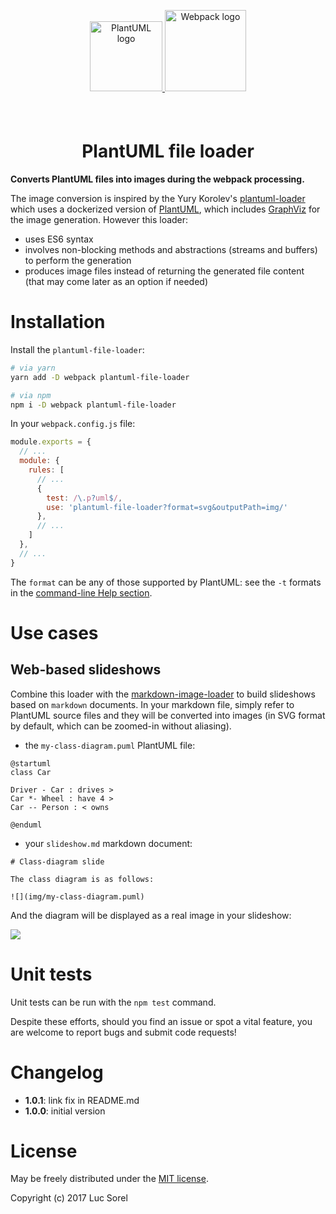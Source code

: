 <div align="center">
  <a href="http://plantuml.com/" target="_blank">
    <img width="116px" height="112px" alt="PlantUML logo" src="http://s.plantuml.com/logoc.png" style="margin-bottom: 40px" vspace="40px" />
  </a>
  <a href="https://github.com/webpack/webpack" target="_blank">
    <img width="130px" height="130px" alt="Webpack logo"
      src="https://webpack.js.org/assets/icon-square-big.svg" />
  </a>
  <h1>PlantUML file loader</h1>
</div>

**Converts PlantUML files into images during the webpack processing.**

The image conversion is inspired by the
Yury Korolev's [plantuml-loader](https://github.com/yury/plantuml-loader) which uses a dockerized version of [PlantUML](http://plantuml.com/), which includes [GraphViz](http://graphviz.org/) for the image generation. However this loader:

* uses ES6 syntax
* involves non-blocking methods and abstractions (streams and buffers) to perform the generation
* produces image files instead of returning the generated file content (that may come later as an option if needed)

# Installation

Install the `plantuml-file-loader`:

```sh
# via yarn
yarn add -D webpack plantuml-file-loader

# via npm
npm i -D webpack plantuml-file-loader
```

In your `webpack.config.js` file:

```js
module.exports = {
  // ...
  module: {
    rules: [
      // ...
      {
        test: /\.p?uml$/,
        use: 'plantuml-file-loader?format=svg&outputPath=img/'
      },
      // ...
    ]
  },
  // ...
}
```

The `format` can be any of those supported by PlantUML: see the `-t` formats in the [command-line Help section](http://plantuml.com/command-line).

# Use cases

## Web-based slideshows

Combine this loader with the [markdown-image-loader](https://github.com/lucsorel/markdown-image-loader/blob/master/README.md#web-based-slideshows) to build slideshows based on `markdown` documents. In your markdown file, simply refer to PlantUML source files and they will be converted into images (in SVG format by default, which can be zoomed-in without aliasing).

* the `my-class-diagram.puml` PlantUML file:

```
@startuml
class Car

Driver - Car : drives >
Car *- Wheel : have 4 >
Car -- Person : < owns

@enduml
```

* your `slideshow.md` markdown document:

```
# Class-diagram slide

The class diagram is as follows:

![](img/my-class-diagram.puml)
```

And the diagram will be displayed as a real image in your slideshow:

![](http://s.plantuml.com/imgp/1c6-class-diagram-004.png)

# Unit tests

Unit tests can be run with the `npm test` command.

Despite these efforts, should you find an issue or spot a vital feature, you are welcome to report bugs and submit code requests!

# Changelog
* **1.0.1**: link fix in README.md
* **1.0.0**: initial version

# License

May be freely distributed under the [MIT license](https://github.com/lucsorel/markdown-image-loader/blob/master/LICENSE).

Copyright (c) 2017 Luc Sorel
